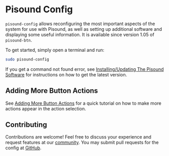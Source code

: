 # Pisound Config

`pisound-config` allows reconfiguring the most important aspects of the system for use with Pisound, as well as setting up additional software and displaying some useful information. It is available since version 1.05 of `pisound-btn`.

To get started, simply open a terminal and run:

```bash
sudo pisound-config
```

If you get a command not found error, see [Installing/Updating The Pisound Software](software#installingupdating-the-pisound-software) for instructions on how to get the latest version.

## Adding More Button Actions

See [Adding More Button Actions](the-button#adding-more-button-actions) for a quick tutorial on how to make more actions appear in the action selection.


## Contributing

Contributions are welcome! Feel free to discuss your experience and request features at our [community](https://community.blokas.io/). You may submit pull requests for the config at [GitHub](https://github.com/BlokasLabs/pisound).
